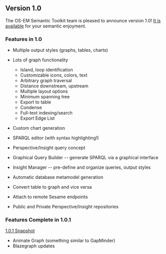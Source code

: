 ## Version 1.0
The OS-EM Semantic Toolkit team is pleased to announce version 1.0!
[It is available](https://github.com/Ostrich-Emulators/Ostrich-Emulators.github.io/raw/master/os-em-semtool-1.0.zip)
for your semantic enjoyment.

### Features in 1.0
  * Multiple output styles (graphs, tables, charts)
  * Lots of graph functionality

    * Island, loop identification
    * Customizable icons, colors, text
    * Arbitrary graph traversal
    * Distance downstream, upstream
    * Multiple layout options
    * Minimum spanning tree
    * Export to table
    * Condense
    * Full-text indexing/search
    * Export Edge List
  * Custom chart generation
  * SPARQL editor (with syntax highlighting!)
  * Perspective/Insight query concept
  * Graphical Query Builder -- generate SPARQL via a graphical interface
  * Insight Manager -- pre-define and organize queries, output styles
  * Automatic database metamodel generation
  * Convert table to graph and vice versa
  * Attach to remote Sesame endpoints
  * Public and Private Perspective/Insight repositories

### Features Complete in 1.0.1
[1.0.1 Snapshot](https://github.com/Ostrich-Emulators/Ostrich-Emulators.github.io/raw/master/os-em-semtool-1.0.1-SNAPSHOT.zip) 

  * Animate Graph (something similar to GapMinder)
  * Blazegraph updates


